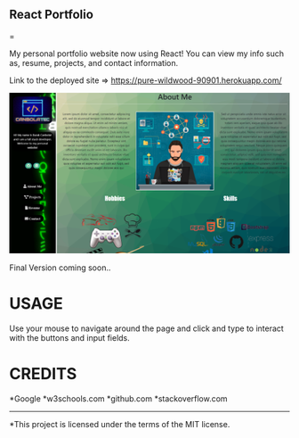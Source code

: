 ## React Portfolio
=

My personal portfolio  website now using React! You can view my info such as, resume, projects, and contact information.

Link to the deployed site =>  https://pure-wildwood-90901.herokuapp.com/


![Example profile](./example.png)


Final Version coming soon..


USAGE
=
Use your mouse to navigate around the page and click and type to interact with the buttons and input fields.


CREDITS
=
*Google 
*w3schools.com
*github.com
*stackoverflow.com

-----------------------------------------------------------------

*This project is licensed under the terms of the MIT license.
